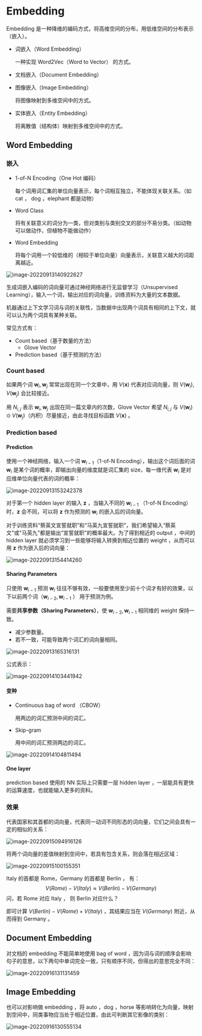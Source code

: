 # Embedding

Embedding 是一种降维的编码方式，将高维空间的分布，用低维空间的分布表示（嵌入）。

- 词嵌入（Word Embedding）

	一种实现 Word2Vec（Word to Vector） 的方式。

- 文档嵌入（Document Embedding）

- 图像嵌入（Image Embedding）

	将图像映射到多维空间中的方式。

- 实体嵌入（Entity Embedding）

	将离散值（结构体）映射到多维空间中的方式。

## Word Embedding

### 嵌入

- 1-of-N Encoding（One Hot 编码）

	每个词用词汇集的单位向量表示，每个词相互独立，不能体现关联关系。（如 cat ， dog ，elephant 都是动物）

- Word Class

	将有关联意义的词分为一类，但对类别与类别交叉的部分不易分类。（如动物可以做动作，但植物不能做动作）

- Word Embedding

	将每个词用一个较低维的（相较于单位向量）向量表示，关联意义越大的词距离越近。

![image-20220913140922627](images/Embedding/image-20220913140922627.png)

生成词嵌入编码的词向量可通过神经网络进行无监督学习（Unsupervised Learning），输入一个词，输出对应的词向量，训练资料为大量的文本数据。

机器通过上下文学习词与词的关联性，当数据中出现两个词具有相同的上下文，就可以认为两个词具有某种关联。

常见方式有：

- Count based（基于数量的方法）
	- Glove Vector
- Prediction based（基于预测的方法）

### Count based

如果两个词 $\boldsymbol w_i, \boldsymbol w_j$ 常常出现在同一个文章中，用 $V(\boldsymbol x)$ 代表对应词向量，则 $V(\boldsymbol w_i),V(\boldsymbol w_j)$ 会比较接近。

用 $N_{i,j}$ 表示 $\boldsymbol w_i,\boldsymbol w_j$ 出现在同一篇文章内的次数，Glove Vector 希望 $N_{i,j}$ 与 $V(\boldsymbol w_i) \odot V(\boldsymbol w_j)$（内积）尽量接近，由此寻找目标函数 $V(\boldsymbol x)$ 。

### Prediction based

#### Prediction 

使用一个神经网络，输入一个词 $\boldsymbol w_{i-1}$（1-of-N Encoding），输出这个词后面的词 $\boldsymbol w_i$ 是某个词的概率，即输出向量的维度就是词汇集的 size，每一维代表 $\boldsymbol w_i$ 是对应维单位向量代表的词的概率：

![image-20220913153242378](images/Embedding/image-20220913153242378.png)

对于第一个 hidden layer 的输入 $\boldsymbol z$ ，当输入不同的 $\boldsymbol w_{i-1}$ （1-of-N Encoding）时，$\boldsymbol z$ 会不同，可以将 $\boldsymbol z$ 作为预测的 $\boldsymbol w_i$ 的嵌入后的词向量。

对于训练资料“蔡英文宣誓就职”和“马英九宣誓就职”，我们希望输入“蔡英文"或"马英九"都是输出“宣誓就职”的概率最大。为了得到相近的 output ，中间的 hidden layer 就必须学习到一些能够将输入转换到相近位置的 weight ，从而可以用 $\boldsymbol z$ 作为嵌入后的词向量：

![image-20220913154414260](images/Embedding/image-20220913154414260.png)

#### Sharing Parameters

只使用 $\boldsymbol w_{i-1}$ 预测 $\boldsymbol w_i$ 往往不够有效，一般要使用至少前十个词才有好的效果，以下以前两个词（$\boldsymbol w_{i-2},\boldsymbol w_{i-1}$ ） 用于预测为例。

需要**共享参数（Sharing Parameters）**，使 $\boldsymbol w_{i-2}, \boldsymbol w_{i-1}$ 相同维的 weight 保持一致。

- 减少参数量。
- 若不一致，可能导致两个词汇的词向量相同。

![image-20220913165316131](images/Embedding/image-20220913165316131.png)

公式表示：

![image-20220914103441942](images/Embedding/image-20220914103441942.png)

#### 变种

- Continuous bag of word （CBOW）

	用两边的词汇预测中间的词汇。

- Skip-gram

	用中间的词汇预测两边的词汇。

![image-20220914104811494](images/Embedding/image-20220914104811494.png)

#### One layer

prediction based 使用的 NN 实际上只需要一层 hidden layer ，一层能具有更快的运算速度，也就能输入更多的资料。

### 效果

代表国家和其首都的词向量，代表同一动词不同形态的词向量，它们之间会具有一定的相似的关系：

![image-20220915094916126](images/Embedding/image-20220915094916126.png)

将两个词向量的差值映射到空间中，若具有包含关系，则会落在相近区域：

![image-20220915100155351](images/Embedding/image-20220915100155351.png)

Italy 的首都是 Rome，Germany 的首都是 Berlin ， 有：
$$
V(Rome) - V(Italy) \approx V(Berlin) - V(Germany)
$$
问，若 Rome 对应 Italy ， 则 Berlin 对应什么？

即可计算 $V(Berlin) - V(Rome) + V(Italy)$ ，其结果应当在 $V(Germany)$ 附近，从而得到 Germany 。

## Document Embedding

对文档的 embedding 不能简单地使用 bag of word ，因为词与词的顺序会影响句子的意思，以下两句中单词完全一致，只有顺序不同，但得出的意思完全不同：

![image-20220916131131459](images/Embedding/image-20220916131131459.png)

## Image Embedding

也可以对影响做 embedding ，将 auto ，dog ，horse 等影响转化为向量，映射到空间中，同类事物应当处于相近位置，由此可判断其它影像的类别：

![image-20220916130555134](images/Embedding/image-20220916130555134.png)